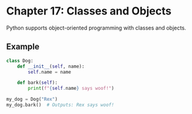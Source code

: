 # Chapter 17: Classes and Objects

Python supports object-oriented programming with classes and objects.

## Example

```python
class Dog:
    def __init__(self, name):
        self.name = name

    def bark(self):
        print(f"{self.name} says woof!")

my_dog = Dog("Rex")
my_dog.bark()  # Outputs: Rex says woof!
```